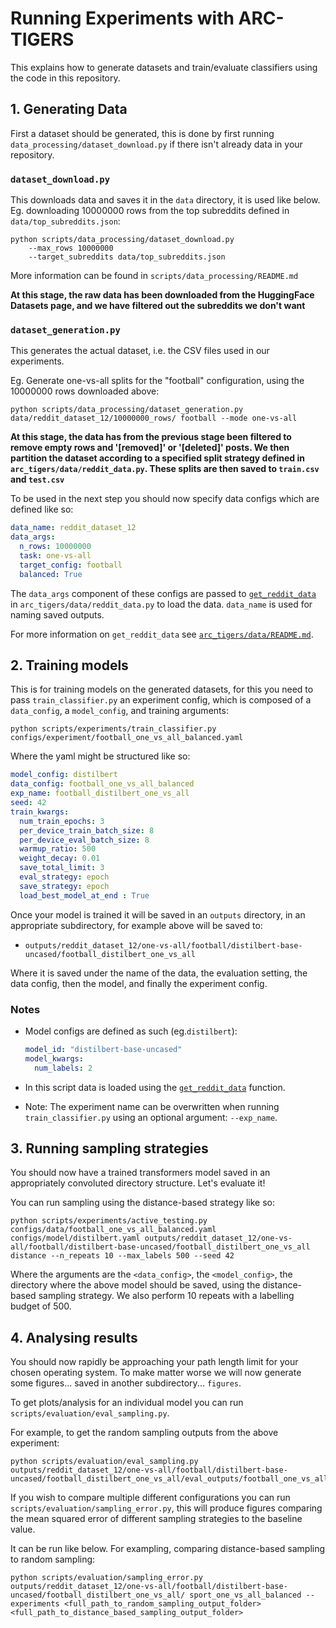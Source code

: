 # Running Experiments with ARC-TIGERS
This explains how to generate datasets and train/evaluate classifiers using the code in this repository.

## 1. Generating Data

First a dataset should be generated, this is done by first running `data_processing/dataset_download.py` if there isn't already data in your repository.

### `dataset_download.py`

This downloads data and saves it in the `data` directory, it is used like below. Eg. downloading 10000000 rows from the top subreddits defined in `data/top_subreddits.json`:
```
python scripts/data_processing/dataset_download.py
    --max_rows 10000000
    --target_subreddits data/top_subreddits.json
```
More information can be found in `scripts/data_processing/README.md`

**At this stage, the raw data has been downloaded from the HuggingFace Datasets page, and we have filtered out the subreddits we don't want**

### `dataset_generation.py`

This generates the actual dataset, i.e. the CSV files used in our experiments.

Eg. Generate one-vs-all splits for the "football" configuration, using the 10000000 rows downloaded above:
```
python scripts/data_processing/dataset_generation.py data/reddit_dataset_12/10000000_rows/ football --mode one-vs-all
```

**At this stage, the data has from the previous stage been filtered to remove empty rows and '[removed]' or '[deleted]' posts. We then partition the dataset according to a specified split strategy defined in `arc_tigers/data/reddit_data.py`. These splits are then saved to `train.csv` and `test.csv`**

To be used in the next step you should now specify data configs which are defined like so:

```yaml
data_name: reddit_dataset_12
data_args:
  n_rows: 10000000
  task: one-vs-all
  target_config: football
  balanced: True
```

The `data_args` component of these configs are passed to [`get_reddit_data`](https://github.com/alan-turing-institute/ARC-TIGERS/blob/30-one-vs-all-classification/src/arc_tigers/data/reddit_data.py#L110) in `arc_tigers/data/reddit_data.py` to load the data. `data_name` is used for naming saved outputs.

For more information on `get_reddit_data` see [`arc_tigers/data/README.md`](https://github.com/alan-turing-institute/ARC-TIGERS/blob/30-one-vs-all-classification/src/arc_tigers/data/README.md).

## 2. Training models

This is for training models on the generated datasets, for this you need to pass `train_classifier.py` an experiment config, which is composed of a `data_config`, a `model_config`, and training arguments:

```
python scripts/experiments/train_classifier.py configs/experiment/football_one_vs_all_balanced.yaml
```

Where the yaml might be structured like so:
``` yaml
model_config: distilbert
data_config: football_one_vs_all_balanced
exp_name: football_distilbert_one_vs_all
seed: 42
train_kwargs:
  num_train_epochs: 3
  per_device_train_batch_size: 8
  per_device_eval_batch_size: 8
  warmup_ratio: 500
  weight_decay: 0.01
  save_total_limit: 3
  eval_strategy: epoch
  save_strategy: epoch
  load_best_model_at_end : True
```
Once your model is trained it will be saved in an `outputs` directory, in an appropriate subdirectory, for example above will be saved to:
- `outputs/reddit_dataset_12/one-vs-all/football/distilbert-base-uncased/football_distilbert_one_vs_all
`

Where it is saved under the name of the data, the evaluation setting, the data config, then the model, and finally the experiment config.

### Notes
- Model configs are defined as such (eg.`distilbert`):
  ```yaml
  model_id: "distilbert-base-uncased"
  model_kwargs:
    num_labels: 2
  ```
- In this script data is loaded using the [`get_reddit_data`](https://github.com/alan-turing-institute/ARC-TIGERS/blob/30-one-vs-all-classification/src/arc_tigers/data/reddit_data.py#L110) function.

- Note: The experiment name can be overwritten when running  `train_classifier.py` using an optional argument: `--exp_name`.

## 3. Running sampling strategies

You should now have a trained transformers model saved in an appropriately convoluted directory structure. Let's evaluate it!

You can run sampling using the distance-based strategy like so:

```
python scripts/experiments/active_testing.py configs/data/football_one_vs_all_balanced.yaml configs/model/distilbert.yaml outputs/reddit_dataset_12/one-vs-all/football/distilbert-base-uncased/football_distilbert_one_vs_all distance --n_repeats 10 --max_labels 500 --seed 42
```
Where the arguments are the `<data_config>`, the `<model_config>`, the directory where the above model should be saved, using the distance-based sampling strategy. We also perform 10 repeats with a labelling budget of 500.

## 4. Analysing results

You should now rapidly be approaching your path length limit for your chosen operating system. To make matter worse we will now generate some figures... saved in another subdirectory... `figures`.

To get plots/analysis for an individual model you can run `scripts/evaluation/eval_sampling.py`.

For example, to get the random sampling outputs from the above experiment:

```
python scripts/evaluation/eval_sampling.py outputs/reddit_dataset_12/one-vs-all/football/distilbert-base-uncased/football_distilbert_one_vs_all/eval_outputs/football_one_vs_all_balanced/random_sampling_outputs
```

If you wish to compare multiple different configurations you can run `scripts/evaluation/sampling_error.py`, this will produce figures comparing the mean squared error of different sampling strategies to the baseline value.

It can be run like below. For exampling, comparing distance-based sampling to random sampling:

```
python scripts/evaluation/sampling_error.py outputs/reddit_dataset_12/one-vs-all/football/distilbert-base-uncased/football_distilbert_one_vs_all/ sport_one_vs_all_balanced --experiments <full_path_to_random_sampling_output_folder> <full_path_to_distance_based_sampling_output_folder>
```
